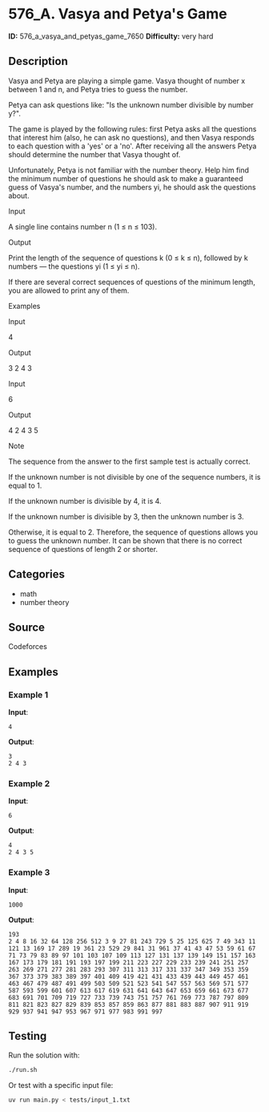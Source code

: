 # 576_A. Vasya and Petya's Game

**ID:** 576_a_vasya_and_petyas_game_7650
**Difficulty:** very hard

## Description

Vasya and Petya are playing a simple game. Vasya thought of number x between 1 and n, and Petya tries to guess the number.

Petya can ask questions like: "Is the unknown number divisible by number y?".

The game is played by the following rules: first Petya asks all the questions that interest him (also, he can ask no questions), and then Vasya responds to each question with a 'yes' or a 'no'. After receiving all the answers Petya should determine the number that Vasya thought of.

Unfortunately, Petya is not familiar with the number theory. Help him find the minimum number of questions he should ask to make a guaranteed guess of Vasya's number, and the numbers yi, he should ask the questions about.

Input

A single line contains number n (1 ≤ n ≤ 103).

Output

Print the length of the sequence of questions k (0 ≤ k ≤ n), followed by k numbers — the questions yi (1 ≤ yi ≤ n).

If there are several correct sequences of questions of the minimum length, you are allowed to print any of them.

Examples

Input

4


Output

3
2 4 3


Input

6


Output

4
2 4 3 5

Note

The sequence from the answer to the first sample test is actually correct.

If the unknown number is not divisible by one of the sequence numbers, it is equal to 1.

If the unknown number is divisible by 4, it is 4.

If the unknown number is divisible by 3, then the unknown number is 3.

Otherwise, it is equal to 2. Therefore, the sequence of questions allows you to guess the unknown number. It can be shown that there is no correct sequence of questions of length 2 or shorter.

## Categories

- math
- number theory

## Source

Codeforces

## Examples

### Example 1

**Input**:
```
4
```

**Output**:
```
3
2 4 3
```

### Example 2

**Input**:
```
6
```

**Output**:
```
4
2 4 3 5
```

### Example 3

**Input**:
```
1000
```

**Output**:
```
193
2 4 8 16 32 64 128 256 512 3 9 27 81 243 729 5 25 125 625 7 49 343 11 121 13 169 17 289 19 361 23 529 29 841 31 961 37 41 43 47 53 59 61 67 71 73 79 83 89 97 101 103 107 109 113 127 131 137 139 149 151 157 163 167 173 179 181 191 193 197 199 211 223 227 229 233 239 241 251 257 263 269 271 277 281 283 293 307 311 313 317 331 337 347 349 353 359 367 373 379 383 389 397 401 409 419 421 431 433 439 443 449 457 461 463 467 479 487 491 499 503 509 521 523 541 547 557 563 569 571 577 587 593 599 601 607 613 617 619 631 641 643 647 653 659 661 673 677 683 691 701 709 719 727 733 739 743 751 757 761 769 773 787 797 809 811 821 823 827 829 839 853 857 859 863 877 881 883 887 907 911 919 929 937 941 947 953 967 971 977 983 991 997
```


## Testing

Run the solution with:

```bash
./run.sh
```

Or test with a specific input file:

```bash
uv run main.py < tests/input_1.txt
```
